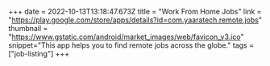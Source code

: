 +++
date = 2022-10-13T13:18:47.673Z
title = "Work From Home Jobs"
link = "https://play.google.com/store/apps/details?id=com.yaaratech.remote.jobs"
thumbnail = "https://www.gstatic.com/android/market_images/web/favicon_v3.ico"
snippet="This app helps you to find remote jobs across the globe."
tags = ["job-listing"]
+++
